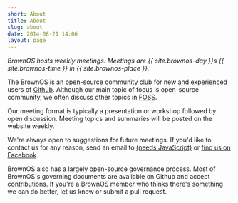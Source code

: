 ```yaml
---
short: About
title: About
slug: about
date: 2014-08-21 14:06
layout: page
---
```

*BrownOS hosts weekly meetings. Meetings are {{ site.brownos-day }}s {{ site.brownos-time }} in {{ site.brownos-place }}.*

The BrownOS is an open-source community club for new and experienced users of [Github](github.com). Although our main topic of focus is open-source community, we often discuss other topics in [FOSS](https://en.wikipedia.org/wiki/Free_and_open-source_software).

Our meeting format is typically a presentation or workshop followed by open discussion. Meeting topics and summaries will be posted on the website weekly.

We're always open to suggestions for future meetings. If you'd like to contact us for any reason, send an email to <a href="#" id="our-email" data-mail="brownos">(needs JavaScript)</a><script>(function(){var e=document.getElementById('our-email');e.innerHTML=e.dataset.mail+'@brown.edu';e.href='mailto:'+e.innerHTML})()</script> or <a href="https://www.facebook.com/BrownOpenSource/">find us on Facebook</a>.

BrownOS also has a largely open-source governance process. Most of BrownOS's governing documents are available on Github and accept contributions. If you're a BrownOS member who thinks there's something we can do better, let us know or submit a pull request.
